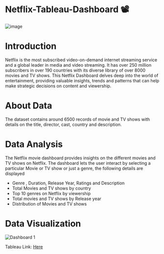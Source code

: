 # Netflix-Tableau-Dashboard :film_projector:

![image](https://github.com/SanchanaHR/Netflix-Tableau-Dashboard/assets/127469995/7e03369a-275a-4788-b090-608967e5370b)

# Introduction
Netflix is the most subscribed video-on-demand internet streaming service and a global leader in media and video streaming. It has over 250 million subscribers in over 190 countries with its diverse library of over 8000 movies and TV shows. This Netflix Dashboard delves deep into the world of entertainment, providing valuable insights, trends and patterns that can help make strategic decisions on content and viewership.

# About Data
The dataset contains around 6500 records of movie and TV shows with details on the title, director, cast, country and description.

# Data Analysis
The Netflix movie dashboard provides insights on the different movies and TV shows on Netflix. The dashboard lets the user interact by selecting a particular Movie or TV show or just a genre, the following details are displayed
- Genre , Duration, Release Year, Ratings and Description
- Total Movies and TV shows by country
- Top 10 genres on Netflix by viewership
- Total movies and TV shows by Release year
- Distribution of Movies and TV shows

# Data Visualization
![Dashboard 1](https://github.com/SanchanaHR/Netflix-Tableau-Dashboard/assets/127469995/fb4e5180-0bbb-40c3-bccb-689658adc0f3)

Tableau Link: [Here](https://public.tableau.com/app/profile/sanchana.hassan.ramanatha/viz/NetflixDashboard_16789237503600/Dashboard1)

